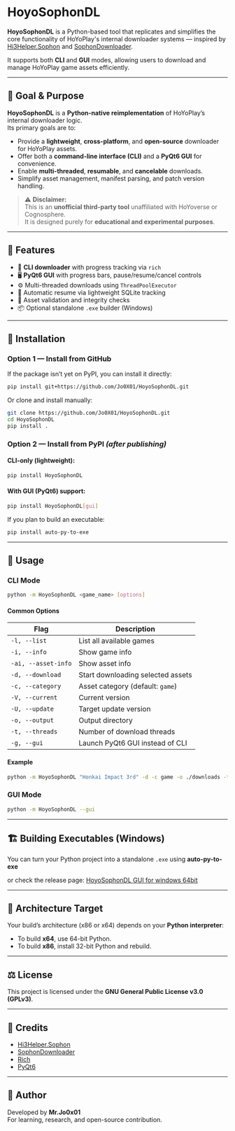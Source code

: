 # HoyoSophonDL

**HoyoSophonDL** is a Python-based tool that replicates and simplifies the core functionality of HoYoPlay's internal downloader systems — inspired by  
[Hi3Helper.Sophon](https://github.com/CollapseLauncher/Hi3Helper.Sophon) and [SophonDownloader](https://github.com/Escartem/SophonDownloader).

It supports both **CLI** and **GUI** modes, allowing users to download and manage HoYoPlay game assets efficiently.

---

## 🎯 Goal & Purpose

**HoyoSophonDL** is a **Python-native reimplementation** of HoYoPlay’s internal downloader logic.  
Its primary goals are to:

- Provide a **lightweight**, **cross-platform**, and **open-source** downloader for HoYoPlay assets.  
- Offer both a **command-line interface (CLI)** and a **PyQt6 GUI** for convenience.  
- Enable **multi-threaded**, **resumable**, and **cancelable** downloads.  
- Simplify asset management, manifest parsing, and patch version handling.

> ⚠️ **Disclaimer:**  
> This is an **unofficial third-party tool** unaffiliated with HoYoverse or Cognosphere.  
> It is designed purely for **educational and experimental purposes**.

---

## 🚀 Features

- 🧩 **CLI downloader** with progress tracking via `rich`
- 🖥️ **PyQt6 GUI** with progress bars, pause/resume/cancel controls
- ⚙️ Multi-threaded downloads using `ThreadPoolExecutor`
- 💾 Automatic resume via lightweight SQLite tracking
- 🔄 Asset validation and integrity checks
- 📦 Optional standalone `.exe` builder (Windows)

---

## 🧩 Installation

### Option 1 — Install from GitHub
If the package isn’t yet on PyPI, you can install it directly:
```bash
pip install git+https://github.com/Jo0X01/HoyoSophonDL.git
```

Or clone and install manually:
```bash
git clone https://github.com/Jo0X01/HoyoSophonDL.git
cd HoyoSophonDL
pip install .
```

### Option 2 — Install from PyPI *(after publishing)*
#### CLI-only (lightweight):

```bash
pip install HoyoSophonDL
```

#### With GUI (PyQt6) support:

```bash
pip install HoyoSophonDL[gui]
```

If you plan to build an executable:
```bash
pip install auto-py-to-exe
```

---

## 🧠 Usage

### CLI Mode
```bash
python -m HoyoSophonDL <game_name> [options]
```

#### Common Options

| Flag | Description |
|------|--------------|
| `-l, --list` | List all available games |
| `-i, --info` | Show game info |
| `-ai, --asset-info` | Show asset info |
| `-d, --download` | Start downloading selected assets |
| `-c, --category` | Asset category (default: `game`) |
| `-V, --current` | Current version |
| `-U, --update` | Target update version |
| `-o, --output` | Output directory |
| `-t, --threads` | Number of download threads |
| `-g, --gui` | Launch PyQt6 GUI instead of CLI |

#### Example
```bash
python -m HoyoSophonDL "Honkai Impact 3rd" -d -c game -o ./downloads -t 20
```

### GUI Mode
```bash
python -m HoyoSophonDL --gui
```

---

## 🏗️ Building Executables (Windows)

You can turn your Python project into a standalone `.exe` using **auto-py-to-exe**

or check the release page: [HoyoSophonDL GUI for windows 64bit](https://github.com/Jo0X01/HoyoSophonDL/releases/tag/v1.0.0)

---

## 🧱 Architecture Target

Your build’s architecture (x86 or x64) depends on your **Python interpreter**:
- To build **x64**, use 64-bit Python.
- To build **x86**, install 32-bit Python and rebuild.

---

## ⚖️ License

This project is licensed under the **GNU General Public License v3.0 (GPLv3)**.

---

## 🧾 Credits

- [Hi3Helper.Sophon](https://github.com/CollapseLauncher/Hi3Helper.Sophon)  
- [SophonDownloader](https://github.com/Escartem/SophonDownloader)  
- [Rich](https://github.com/Textualize/rich)  
- [PyQt6](https://pypi.org/project/PyQt6/)

---

## 🧩 Author

Developed by **Mr.Jo0x01**  
For learning, research, and open-source contribution.
